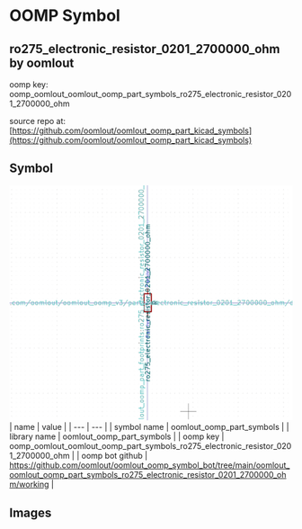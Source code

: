 # OOMP Symbol  
## ro275_electronic_resistor_0201_2700000_ohm  by oomlout  
  
oomp key: oomp_oomlout_oomlout_oomp_part_symbols_ro275_electronic_resistor_0201_2700000_ohm  
  
source repo at: [https://github.com/oomlout/oomlout_oomp_part_kicad_symbols](https://github.com/oomlout/oomlout_oomp_part_kicad_symbols)  
## Symbol  
  
[![working.png](working_600.png)](working.png)  
| name | value | 
| --- | --- | 
| symbol name | oomlout_oomp_part_symbols | 
| library name | oomlout_oomp_part_symbols | 
| oomp key | oomp_oomlout_oomlout_oomp_part_symbols_ro275_electronic_resistor_0201_2700000_ohm | 
| oomp bot github | https://github.com/oomlout/oomlout_oomp_symbol_bot/tree/main/oomlout_oomlout_oomp_part_symbols_ro275_electronic_resistor_0201_2700000_ohm/working | 
## Images  
